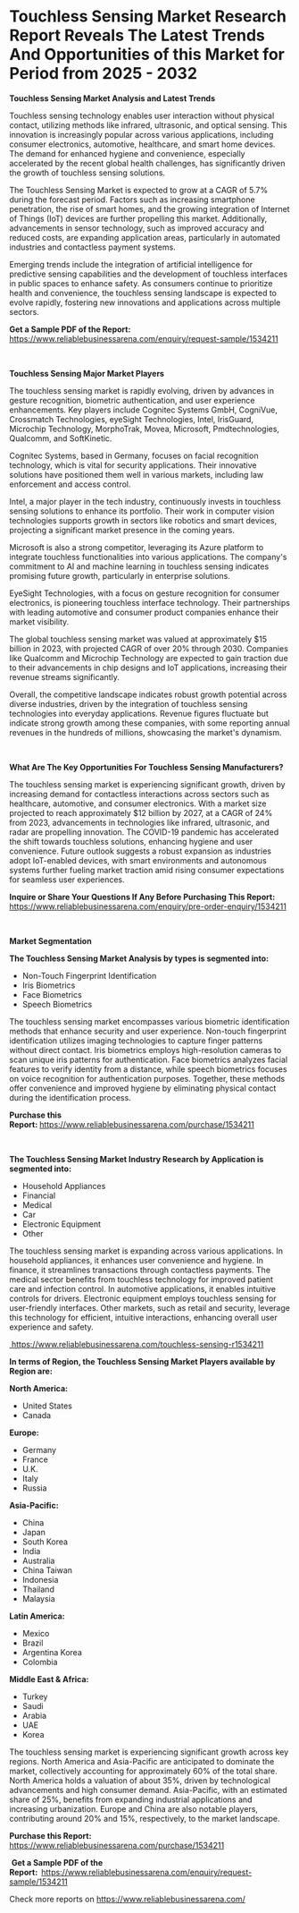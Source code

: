 <p><h1>Touchless Sensing Market Research Report Reveals The Latest Trends And Opportunities of this Market for Period from 2025 - 2032</h1></p><p><strong>Touchless Sensing Market Analysis and Latest Trends</strong></p>
<p><p>Touchless sensing technology enables user interaction without physical contact, utilizing methods like infrared, ultrasonic, and optical sensing. This innovation is increasingly popular across various applications, including consumer electronics, automotive, healthcare, and smart home devices. The demand for enhanced hygiene and convenience, especially accelerated by the recent global health challenges, has significantly driven the growth of touchless sensing solutions.</p><p>The Touchless Sensing Market is expected to grow at a CAGR of 5.7% during the forecast period. Factors such as increasing smartphone penetration, the rise of smart homes, and the growing integration of Internet of Things (IoT) devices are further propelling this market. Additionally, advancements in sensor technology, such as improved accuracy and reduced costs, are expanding application areas, particularly in automated industries and contactless payment systems.</p><p>Emerging trends include the integration of artificial intelligence for predictive sensing capabilities and the development of touchless interfaces in public spaces to enhance safety. As consumers continue to prioritize health and convenience, the touchless sensing landscape is expected to evolve rapidly, fostering new innovations and applications across multiple sectors.</p></p>
<p><strong>Get a Sample PDF of the Report:&nbsp;</strong> <a href="https://www.reliablebusinessarena.com/enquiry/request-sample/1534211?utm_campaign=3041&utm_medium=2&utm_source=Github&utm_content=ia&utm_term=06042025&utm_id=touchless-sensing">https://www.reliablebusinessarena.com/enquiry/request-sample/1534211</a></p>
<p>&nbsp;</p>
<p><strong>Touchless Sensing Major Market Players</strong></p>
<p><p>The touchless sensing market is rapidly evolving, driven by advances in gesture recognition, biometric authentication, and user experience enhancements. Key players include Cognitec Systems GmbH, CogniVue, Crossmatch Technologies, eyeSight Technologies, Intel, IrisGuard, Microchip Technology, MorphoTrak, Movea, Microsoft, Pmdtechnologies, Qualcomm, and SoftKinetic.</p><p>Cognitec Systems, based in Germany, focuses on facial recognition technology, which is vital for security applications. Their innovative solutions have positioned them well in various markets, including law enforcement and access control.</p><p>Intel, a major player in the tech industry, continuously invests in touchless sensing solutions to enhance its portfolio. Their work in computer vision technologies supports growth in sectors like robotics and smart devices, projecting a significant market presence in the coming years.</p><p>Microsoft is also a strong competitor, leveraging its Azure platform to integrate touchless functionalities into various applications. The company's commitment to AI and machine learning in touchless sensing indicates promising future growth, particularly in enterprise solutions.</p><p>EyeSight Technologies, with a focus on gesture recognition for consumer electronics, is pioneering touchless interface technology. Their partnerships with leading automotive and consumer product companies enhance their market visibility.</p><p>The global touchless sensing market was valued at approximately $15 billion in 2023, with projected CAGR of over 20% through 2030. Companies like Qualcomm and Microchip Technology are expected to gain traction due to their advancements in chip designs and IoT applications, increasing their revenue streams significantly.</p><p>Overall, the competitive landscape indicates robust growth potential across diverse industries, driven by the integration of touchless sensing technologies into everyday applications. Revenue figures fluctuate but indicate strong growth among these companies, with some reporting annual revenues in the hundreds of millions, showcasing the market's dynamism.</p></p>
<p>&nbsp;</p>
<p><strong>What Are The Key Opportunities For Touchless Sensing Manufacturers?</strong></p>
<p><p>The touchless sensing market is experiencing significant growth, driven by increasing demand for contactless interactions across sectors such as healthcare, automotive, and consumer electronics. With a market size projected to reach approximately $12 billion by 2027, at a CAGR of 24% from 2023, advancements in technologies like infrared, ultrasonic, and radar are propelling innovation. The COVID-19 pandemic has accelerated the shift towards touchless solutions, enhancing hygiene and user convenience. Future outlook suggests a robust expansion as industries adopt IoT-enabled devices, with smart environments and autonomous systems further fueling market traction amid rising consumer expectations for seamless user experiences.</p></p>
<p><strong>Inquire or Share Your Questions If Any Before Purchasing This Report:</strong> <a href="https://www.reliablebusinessarena.com/enquiry/pre-order-enquiry/1534211?utm_campaign=3041&utm_medium=2&utm_source=Github&utm_content=ia&utm_term=06042025&utm_id=touchless-sensing">https://www.reliablebusinessarena.com/enquiry/pre-order-enquiry/1534211</a></p>
<p>&nbsp;</p>
<p><strong>Market Segmentation</strong></p>
<p><strong>The Touchless Sensing Market Analysis by types is segmented into:</strong></p>
<p><ul><li>Non-Touch Fingerprint Identification</li><li>Iris Biometrics</li><li>Face Biometrics</li><li>Speech Biometrics</li></ul></p>
<p><p>The touchless sensing market encompasses various biometric identification methods that enhance security and user experience. Non-touch fingerprint identification utilizes imaging technologies to capture finger patterns without direct contact. Iris biometrics employs high-resolution cameras to scan unique iris patterns for authentication. Face biometrics analyzes facial features to verify identity from a distance, while speech biometrics focuses on voice recognition for authentication purposes. Together, these methods offer convenience and improved hygiene by eliminating physical contact during the identification process.</p></p>
<p><strong>Purchase this Report:&nbsp;</strong><a href="https://www.reliablebusinessarena.com/purchase/1534211?utm_campaign=3041&utm_medium=2&utm_source=Github&utm_content=ia&utm_term=06042025&utm_id=touchless-sensing">https://www.reliablebusinessarena.com/purchase/1534211</a></p>
<p>&nbsp;</p>
<p><strong>The Touchless Sensing Market Industry Research by Application is segmented into:</strong></p>
<p><ul><li>Household Appliances</li><li>Financial</li><li>Medical</li><li>Car</li><li>Electronic Equipment</li><li>Other</li></ul></p>
<p><p>The touchless sensing market is expanding across various applications. In household appliances, it enhances user convenience and hygiene. In finance, it streamlines transactions through contactless payments. The medical sector benefits from touchless technology for improved patient care and infection control. In automotive applications, it enables intuitive controls for drivers. Electronic equipment employs touchless sensing for user-friendly interfaces. Other markets, such as retail and security, leverage this technology for efficient, intuitive interactions, enhancing overall user experience and safety.</p></p>
<p><a href="https://www.reliablebusinessarena.com/touchless-sensing-r1534211?utm_campaign=3041&utm_medium=2&utm_source=Github&utm_content=ia&utm_term=06042025&utm_id=touchless-sensing">&nbsp;https://www.reliablebusinessarena.com/touchless-sensing-r1534211</a></p>
<p><strong>In terms of Region, the Touchless Sensing Market Players available by Region are:</strong></p>
<p>
    <p> <strong> North America: </strong>
        <ul>
            <li>United States</li>
            <li>Canada</li>
        </ul>
        </p> 
    <p> <strong> Europe: </strong>
        <ul>
            <li>Germany</li>
            <li>France</li>
            <li>U.K.</li>
            <li>Italy</li>
            <li>Russia</li>
        </ul>
        </p> 
    <p> <strong> Asia-Pacific: </strong>
        <ul>
            <li>China</li>
            <li>Japan</li>
            <li>South Korea</li>
            <li>India</li>
            <li>Australia</li>
            <li>China Taiwan</li>
            <li>Indonesia</li>
            <li>Thailand</li>
            <li>Malaysia</li>
        </ul>
        </p> 
    <p> <strong> Latin America: </strong>
        <ul>
            <li>Mexico</li>
            <li>Brazil</li>
            <li>Argentina Korea</li>
            <li>Colombia</li>
        </ul>
        </p> 
    <p> <strong> Middle East & Africa: </strong>
        <ul>
            <li>Turkey</li>
            <li>Saudi</li>
            <li>Arabia</li>
            <li>UAE</li>
            <li>Korea</li>
        </ul>
    </p>
    </p>
<p><p>The touchless sensing market is experiencing significant growth across key regions. North America and Asia-Pacific are anticipated to dominate the market, collectively accounting for approximately 60% of the total share. North America holds a valuation of about 35%, driven by technological advancements and high consumer demand. Asia-Pacific, with an estimated share of 25%, benefits from expanding industrial applications and increasing urbanization. Europe and China are also notable players, contributing around 20% and 15%, respectively, to the market landscape.</p></p>
<p><strong>Purchase this Report: </strong><a href="https://www.reliablebusinessarena.com/purchase/1534211?utm_campaign=3041&utm_medium=2&utm_source=Github&utm_content=ia&utm_term=06042025&utm_id=touchless-sensing">https://www.reliablebusinessarena.com/purchase/1534211</a></p>
<p>&nbsp;<strong>Get a Sample PDF of the Report:&nbsp;&nbsp;</strong><a href="https://www.reliablebusinessarena.com/enquiry/request-sample/1534211?utm_campaign=3041&utm_medium=2&utm_source=Github&utm_content=ia&utm_term=06042025&utm_id=touchless-sensing">https://www.reliablebusinessarena.com/enquiry/request-sample/1534211</a></p>
<p><strong></strong></p>
<p>Check more reports on <a href="https://www.reliablebusinessarena.com/?utm_campaign=3041&utm_medium=2&utm_source=Github&utm_content=ia&utm_term=06042025&utm_id=touchless-sensing">https://www.reliablebusinessarena.com/</a></p>